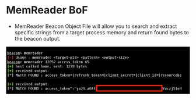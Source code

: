 # MemReader BoF

* MemReader Beacon Object File will allow you to search and extract specific strings from a target process memory and return found bytes to the beacon output.

![](memreader.png)
